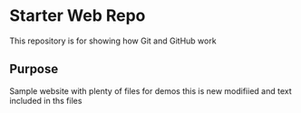 # Starter Web Repo

This repository is for showing how Git and GitHub work

## Purpose

Sample website with plenty of files for demos
this is new modifiied and text included in ths files